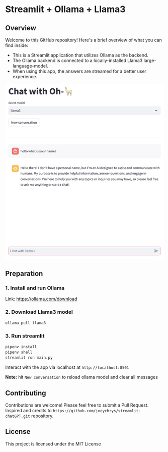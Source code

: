# Streamlit + Ollama + Llama3

## Overview

Welcome to this GitHub repository! Here's a brief overview of what you can find inside:

- This is a Streamlit application that utilizes Ollama as the backend.
- The Ollama backend is connected to a locally-installed Llama3 large-language-model.
- When using this app, the answers are streamed for a better user experience.

![application screenshot](./docs/app_screenshot.png)

## Preparation

### 1. Install and run Ollama

Link: https://ollama.com/download

### 2. Download Llama3 model

```bash
ollama pull llama3
```

### 3. Run streamlit

```bash
pipenv install
pipenv shell
streamlit run main.py
```

Interact with the app via localhost at `http://localhost:8501`

**Note:** hit `New conversation` to reload ollama model and clear all messages

## Contributing

Contributions are welcome! Please feel free to submit a Pull Request.
Inspired and credits to `https://github.com/joeychrys/streamlit-chatGPT.git` repository.

## License

This project is licensed under the MIT License
